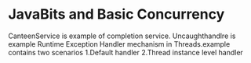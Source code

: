 # JavaBits and Basic Concurrency

CanteenService is example of completion service.
Uncaughthandlre is example Runtime Exception Handler mechanism in Threads.example contains two scenarios 
	1.Default handler
	2.Thread instance level handler
